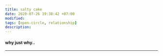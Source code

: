 ```yaml
---
title: salty cake
date: 2020-07-26 19:38:42 +07:00
modified:
tags: [open-circle, relationship]
description:
---
```


#### why just why..

<hr>
